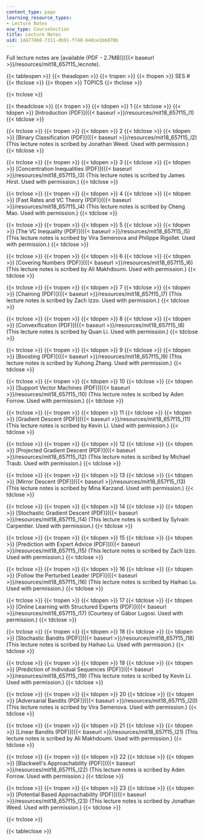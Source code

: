 ```yaml
---
content_type: page
learning_resource_types:
- Lecture Notes
ocw_type: CourseSection
title: Lecture Notes
uid: 1d4774b0-7311-db91-f740-b48ce1b6870b
---
```


Full lecture notes are [available (PDF - 2.7MB)]({{< baseurl >}}/resources/mit18_657f15_lecnote).

{{< tableopen >}}
{{< theadopen >}}
{{< tropen >}}
{{< thopen >}}
SES #
{{< thclose >}}
{{< thopen >}}
TOPICS
{{< thclose >}}

{{< trclose >}}

{{< theadclose >}}
{{< tropen >}}
{{< tdopen >}}
1
{{< tdclose >}}
{{< tdopen >}}
[Introduction (PDF)]({{< baseurl >}}/resources/mit18_657f15_l1)
{{< tdclose >}}

{{< trclose >}}
{{< tropen >}}
{{< tdopen >}}
2
{{< tdclose >}}
{{< tdopen >}}
[Binary Classification (PDF)]({{< baseurl >}}/resources/mit18_657f15_l2) (This lecture notes is scribed by Jonathan Weed. Used with permission.)
{{< tdclose >}}

{{< trclose >}}
{{< tropen >}}
{{< tdopen >}}
3
{{< tdclose >}}
{{< tdopen >}}
[Concentration Inequalities (PDF)]({{< baseurl >}}/resources/mit18_657f15_l3) (This lecture notes is scribed by James Hirst. Used with permission.)
{{< tdclose >}}

{{< trclose >}}
{{< tropen >}}
{{< tdopen >}}
4
{{< tdclose >}}
{{< tdopen >}}
[Fast Rates and VC Theory (PDF)]({{< baseurl >}}/resources/mit18_657f15_l4) (This lecture notes is scribed by Cheng Mao. Used with permission.)
{{< tdclose >}}

{{< trclose >}}
{{< tropen >}}
{{< tdopen >}}
5
{{< tdclose >}}
{{< tdopen >}}
[The VC Inequality (PDF)]({{< baseurl >}}/resources/mit18_657f15_l5) (This lecture notes is scribed by Vira Semenova and Philippe Rigollet. Used with permission.)
{{< tdclose >}}

{{< trclose >}}
{{< tropen >}}
{{< tdopen >}}
6
{{< tdclose >}}
{{< tdopen >}}
[Covering Numbers (PDF)]({{< baseurl >}}/resources/mit18_657f15_l6) (This lecture notes is scribed by Ali Makhdoumi. Used with permission.)
{{< tdclose >}}

{{< trclose >}}
{{< tropen >}}
{{< tdopen >}}
7
{{< tdclose >}}
{{< tdopen >}}
[Chaining (PDF)]({{< baseurl >}}/resources/mit18_657f15_l7) (This lecture notes is scribed by Zach Izzo. Used with permission.)
{{< tdclose >}}

{{< trclose >}}
{{< tropen >}}
{{< tdopen >}}
8
{{< tdclose >}}
{{< tdopen >}}
[Convexification (PDF)]({{< baseurl >}}/resources/mit18_657f15_l8) (This lecture notes is scribed by Quan Li. Used with permission.)
{{< tdclose >}}

{{< trclose >}}
{{< tropen >}}
{{< tdopen >}}
9
{{< tdclose >}}
{{< tdopen >}}
[Boosting (PDF)]({{< baseurl >}}/resources/mit18_657f15_l9) (This lecture notes is scribed by Xuhong Zhang. Used with permission.)
{{< tdclose >}}

{{< trclose >}}
{{< tropen >}}
{{< tdopen >}}
10
{{< tdclose >}}
{{< tdopen >}}
[Support Vector Machines (PDF)]({{< baseurl >}}/resources/mit18_657f15_l10) (This lecture notes is scribed by Aden Forrow. Used with permission.)
{{< tdclose >}}

{{< trclose >}}
{{< tropen >}}
{{< tdopen >}}
11
{{< tdclose >}}
{{< tdopen >}}
[Gradient Descent (PDF)]({{< baseurl >}}/resources/mit18_657f15_l11) (This lecture notes is scribed by Kevin Li. Used with permission.)
{{< tdclose >}}

{{< trclose >}}
{{< tropen >}}
{{< tdopen >}}
12
{{< tdclose >}}
{{< tdopen >}}
[Projected Gradient Descent (PDF)]({{< baseurl >}}/resources/mit18_657f15_l12) (This lecture notes is scribed by Michael Traub. Used with permission.)
{{< tdclose >}}

{{< trclose >}}
{{< tropen >}}
{{< tdopen >}}
13
{{< tdclose >}}
{{< tdopen >}}
[Mirror Descent (PDF)]({{< baseurl >}}/resources/mit18_657f15_l13) (This lecture notes is scribed by Mina Karzand. Used with permission.)
{{< tdclose >}}

{{< trclose >}}
{{< tropen >}}
{{< tdopen >}}
14
{{< tdclose >}}
{{< tdopen >}}
[Stochastic Gradient Descent (PDF)]({{< baseurl >}}/resources/mit18_657f15_l14) (This lecture notes is scribed by Sylvain Carpentier. Used with permission.)
{{< tdclose >}}

{{< trclose >}}
{{< tropen >}}
{{< tdopen >}}
15
{{< tdclose >}}
{{< tdopen >}}
[Prediction with Expert Advice (PDF)]({{< baseurl >}}/resources/mit18_657f15_l15) (This lecture notes is scribed by Zach Izzo. Used with permission.)
{{< tdclose >}}

{{< trclose >}}
{{< tropen >}}
{{< tdopen >}}
16
{{< tdclose >}}
{{< tdopen >}}
[Follow the Perturbed Leader (PDF)]({{< baseurl >}}/resources/mit18_657f15_l16) (This lecture notes is scribed by Haihao Lu. Used with permission.)
{{< tdclose >}}

{{< trclose >}}
{{< tropen >}}
{{< tdopen >}}
17
{{< tdclose >}}
{{< tdopen >}}
[Online Learning with Structured Experts (PDF)]({{< baseurl >}}/resources/mit18_657f15_l17) (Courtesy of Gábor Lugosi. Used with permission.)
{{< tdclose >}}

{{< trclose >}}
{{< tropen >}}
{{< tdopen >}}
18
{{< tdclose >}}
{{< tdopen >}}
[Stochastic Bandits (PDF)]({{< baseurl >}}/resources/mit18_657f15_l18) (This lecture notes is scribed by Haihao Lu. Used with permission.)
{{< tdclose >}}

{{< trclose >}}
{{< tropen >}}
{{< tdopen >}}
19
{{< tdclose >}}
{{< tdopen >}}
[Prediction of Individual Sequences (PDF)]({{< baseurl >}}/resources/mit18_657f15_l19) (This lecture notes is scribed by Kevin Li. Used with permission.)
{{< tdclose >}}

{{< trclose >}}
{{< tropen >}}
{{< tdopen >}}
20
{{< tdclose >}}
{{< tdopen >}}
[Adversarial Bandits (PDF)]({{< baseurl >}}/resources/mit18_657f15_l20) (This lecture notes is scribed by Vira Semenova. Used with permission.)
{{< tdclose >}}

{{< trclose >}}
{{< tropen >}}
{{< tdopen >}}
21
{{< tdclose >}}
{{< tdopen >}}
[Linear Bandits (PDF)]({{< baseurl >}}/resources/mit18_657f15_l21) (This lecture notes is scribed by Ali Makhdoumi. Used with permission.)
{{< tdclose >}}

{{< trclose >}}
{{< tropen >}}
{{< tdopen >}}
22
{{< tdclose >}}
{{< tdopen >}}
[Blackwell's Approachability (PDF)]({{< baseurl >}}/resources/mit18_657f15_l22) (This lecture notes is scribed by Aden Forrow. Used with permission.)
{{< tdclose >}}

{{< trclose >}}
{{< tropen >}}
{{< tdopen >}}
23
{{< tdclose >}}
{{< tdopen >}}
[Potential Based Approachability (PDF)]({{< baseurl >}}/resources/mit18_657f15_l23) (This lecture notes is scribed by Jonathan Weed. Used with permission.)
{{< tdclose >}}

{{< trclose >}}

{{< tableclose >}}